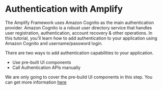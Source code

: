 # Authentication with Amplify

The Amplify Framework uses Amazon Cognito as the main authentication provider. Amazon Cognito is a robust user directory service that handles user registration, authentication, account recovery & other operations. In this tutorial, you’ll learn how to add authentication to your application using Amazon Cognito and username/password login.


There are two ways to add authentication capabilities to your application.

- Use pre-built UI components
- Call Authentication APIs manually


We are only going to cover the pre-build UI components in this step. You can get more information [here](https://docs.amplify.aws/lib/auth/getting-started/q/platform/js)
